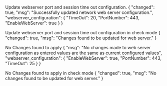 ﻿Update webserver port and session time out configuration.
{
    "changed": true,
    "msg": "Successfully updated network web server configuration.",
    "webserver_configuration": {
        "TimeOut": 20,
        "PortNumber": 443,
        "EnableWebServer": true
        }
}

Update webserver port and session time out configuration in check mode
{
    "changed": true,
    "msg": "Changes found to be updated for web server."
}

No Changes found to apply 
{
    "msg": "No changes made to web server configuration as entered values 
    are the same as current configured values",
    "webserver_configuration": {
        "EnableWebServer": true,
        "PortNumber": 443,
        "TimeOut": 25
    }
}

No Changes found to apply in check mode
{
    "changed": true,
    "msg": "No changes found to be updated for web server."
}
